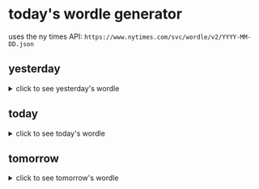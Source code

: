 # today's wordle generator

uses the ny times API: `https://www.nytimes.com/svc/wordle/v2/YYYY-MM-DD.json`

## yesterday

<details>
    <summary>click to see yesterday's wordle</summary>

    ascot

</details>

## today

<details>
    <summary>click to see today's wordle</summary>

    stash

</details>

## tomorrow

<details>
    <summary>click to see tomorrow's wordle</summary>

    psalm

</details>
